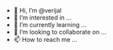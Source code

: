 - 👋 Hi, I’m @verijal
- 👀 I’m interested in ...
- 🌱 I’m currently learning ...
- 💞️ I’m looking to collaborate on ...
- 📫 How to reach me ...

<!---
verijal/verijal is a ✨ special ✨ repository because its `README.md` (this file) appears on your GitHub profile.
You can click the Preview link to take a look at your changes.
--->
